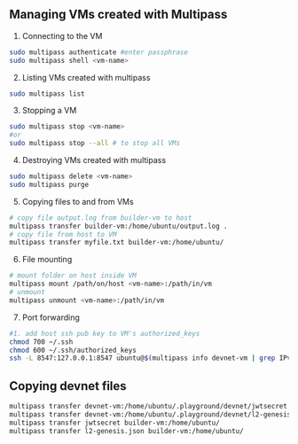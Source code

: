 ## Managing VMs created with Multipass

1. Connecting to the VM
```bash
sudo multipass authenticate #enter passphrase
sudo multipass shell <vm-name>
```
2. Listing VMs created with multipass
```bash
sudo multipass list
```
3. Stopping a VM
```bash
sudo multipass stop <vm-name>
#or 
sudo multipass stop --all # to stop all VMs
```
4. Destroying VMs created with multipass
```bash
sudo multipass delete <vm-name>
sudo multipass purge
```

5. Copying files to and from VMs
```bash
# copy file output.log from builder-vm to host
multipass transfer builder-vm:/home/ubuntu/output.log .
# copy file from host to VM
multipass transfer myfile.txt builder-vm:/home/ubuntu/
```

6. File mounting
```bash
# mount folder on host inside VM
multipass mount /path/on/host <vm-name>:/path/in/vm
# unmount
multipass unmount <vm-name>:/path/in/vm
```
7. Port forwarding 
```bash
#1. add host ssh pub key to VM's authorized_keys
chmod 700 ~/.ssh
chmod 600 ~/.ssh/authorized_keys
ssh -L 8547:127.0.0.1:8547 ubuntu@$(multipass info devnet-vm | grep IPv4 | awk '{print $2}')
```

## Copying devnet files
```bash
multipass transfer devnet-vm:/home/ubuntu/.playground/devnet/jwtsecret .
multipass transfer devnet-vm:/home/ubuntu/.playground/devnet/l2-genesis.json .
multipass transfer jwtsecret builder-vm:/home/ubuntu/
multipass transfer l2-genesis.json builder-vm:/home/ubuntu/
```